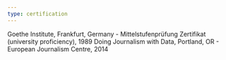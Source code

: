 ```yaml
---
type: certification
---
```

Goethe Institute, Frankfurt, Germany - Mittelstufenprüfung Zertifikat (university proficiency), 1989 Doing Journalism with Data, Portland, OR - European Journalism Centre, 2014
